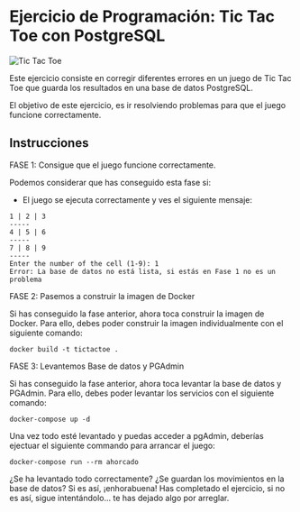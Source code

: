 # Ejercicio de Programación: Tic Tac Toe con PostgreSQL

![Tic Tac Toe](https://encrypted-tbn0.gstatic.com/images?q=tbn:ANd9GcTJd6tIrqyz0C3Quc9ohvlqK6DhvTXO2gJKQA&s)

Este ejercicio consiste en corregir diferentes errores en un juego de Tic Tac Toe que guarda los resultados en una base de datos PostgreSQL. 

El objetivo de este ejercicio, es ir resolviendo problemas para que el juego funcione correctamente.

## Instrucciones

FASE 1: Consigue que el juego funcione correctamente.

Podemos considerar que has conseguido esta fase si:

- El juego se ejecuta correctamente y ves el siguiente mensaje:

```
1 | 2 | 3
-----
4 | 5 | 6
-----
7 | 8 | 9
-----
Enter the number of the cell (1-9): 1
Error: La base de datos no está lista, si estás en Fase 1 no es un problema
```

FASE 2: Pasemos a construir la imagen de Docker

Si has conseguido la fase anterior, ahora toca construir la imagen de Docker. Para ello, debes poder construir la imagen individualmente con el siguiente comando:

```
docker build -t tictactoe .
```

FASE 3: Levantemos Base de datos y PGAdmin

Si has conseguido la fase anterior, ahora toca levantar la base de datos y PGAdmin. Para ello, debes poder levantar los servicios con el siguiente comando:

```
docker-compose up -d
```

Una vez todo esté levantado y puedas acceder a pgAdmin, deberías ejectuar el siguiente commando para arrancar el juego:

```
docker-compose run --rm ahorcado
```

¿Se ha levantado todo correctamente? ¿Se guardan los movimientos en la base de datos? Si es así, ¡enhorabuena! Has completado el ejercicio, si no es así, sigue intentándolo... te has dejado algo por arreglar.



